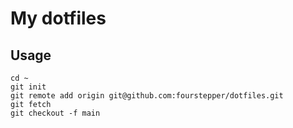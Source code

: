 # My dotfiles

## Usage

```
cd ~
git init
git remote add origin git@github.com:fourstepper/dotfiles.git
git fetch
git checkout -f main
```

